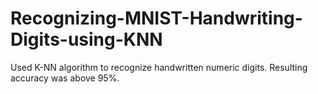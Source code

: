 # Recognizing-MNIST-Handwriting-Digits-using-KNN
Used K-NN algorithm to recognize handwritten numeric digits. Resulting accuracy was above 95%.
